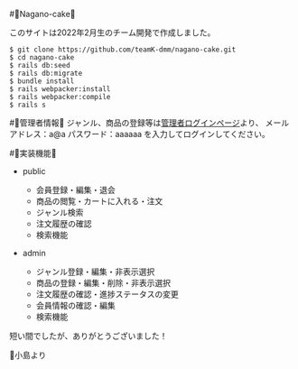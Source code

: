 #🍰Nagano-cake🍰

このサイトは2022年2月生のチーム開発で作成しました。

```
$ git clone https://github.com/teamK-dmm/nagano-cake.git
$ cd nagano-cake
$ rails db:seed
$ rails db:migrate
$ bundle install
$ rails webpacker:install
$ rails webpacker:compile
$ rails s

```
#🍭管理者情報🍬
ジャンル、商品の登録等は[管理者ログインページ](http://localhost:3000/admin/sign_in)より、
メールアドレス：a@a
パスワード：aaaaaa
を入力してログインしてください。

#🍮実装機能🍮
- public
  - 会員登録・編集・退会
  - 商品の閲覧・カートに入れる・注文
  - ジャンル検索
  - 注文履歴の確認
  - 検索機能

- admin
  - ジャンル登録・編集・非表示選択
  - 商品の登録・編集・削除・非表示選択
  - 注文履歴の確認・進捗ステータスの変更
  - 会員情報の確認・編集
  - 検索機能


短い間でしたが、ありがとうございました！

🍩小島より